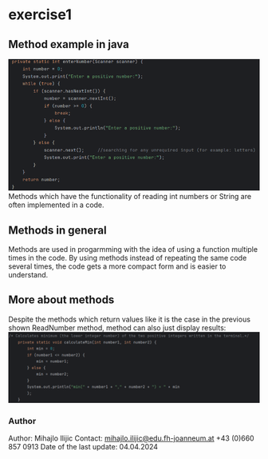 # exercise1
## Method example in java
![Method example in java](resources/images/ReadNumber.png)
Methods which have the functionality of reading int numbers or String are 
often implemented in a code.
## Methods in general
Methods are used in progarmming with the idea of using a function multiple times in the code. By using methods instead of repeating the same code several times, the code gets a more compact form and is easier to understand.
## More about methods
Despite the methods which return values like it is the case in the previous
shown ReadNumber method, method can also just display results:
![VoidMethod](resources/images/VoidMethod.png)
### Author
Author: Mihajlo Ilijic
Contact: mihajlo.ilijic@edu.fh-joanneum.at
+43 (0)660 857 0913
Date of the last update: 04.04.2024